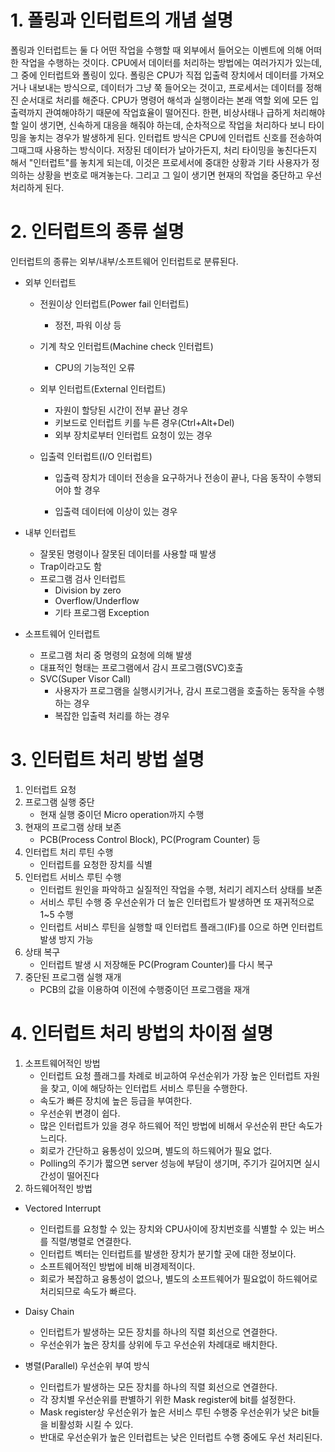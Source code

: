# 1. 폴링과 인터럽트의 개념 설명

폴링과 인터럽트는 둘 다 어떤 작업을 수행할 때 외부에서 들어오는 이벤트에 의해 어떠한 작업을 수행하는 것이다. CPU에서 데이터를 처리하는 방법에는 여러가지가 있는데, 그 중에 인터럽트와 폴링이 있다. 폴링은 CPU가 직접 입출력 장치에서 데이터를 가져오거나 내보내는 방식으로, 데이터가 그냥 쭉 들어오는 것이고, 프로세서는 데이터를 정해진 순서대로 처리를 해준다. CPU가 명령어 해석과 실행이라는 본래 역할 외에 모든 입출력까지 관여해야하기 때문에 작업효율이 떨어진다. 한편, 비상사태나 급하게 처리해야할 일이 생기면, 신속하게 대응을 해줘야 하는데, 순차적으로 작업을 처리하다 보니 타이밍을 놓치는 경우가 발생하게 된다. 인터럽트 방식은 CPU에 인터럽트 신호를 전송하여 그때그때 사용하는 방식이다. 저장된 데이터가 날아가든지, 처리 타이밍을 놓친다든지 해서 "인터럽트"를 놓치게 되는데, 이것은 프로세서에 중대한 상황과 기타 사용자가 정의하는 상황을 번호로 매겨놓는다. 그리고 그 일이 생기면 현재의 작업을 중단하고 우선처리하게 된다. 

# 2. 인터럽트의 종류 설명

인터럽트의 종류는 외부/내부/소프트웨어 인터럽트로 분류된다. 

- 외부 인터럽트

  - 전원이상 인터럽트(Power fail 인터럽트)

    - 정전, 파워 이상 등

  - 기계 착오 인터럽트(Machine check 인터럽트)

    - CPU의 기능적인 오류

  - 외부 인터럽트(External 인터럽트)

    - 자원이 할당된 시간이 전부 끝난 경우
    - 키보드로 인터럽트 키를 누른 경우(Ctrl+Alt+Del)
    - 외부 장치로부터 인터럽트 요청이 있는 경우

  - 입출력 인터럽트(I/O  인터럽트)

    - 입출력 장치가 데이터 전송을 요구하거나 전송이 끝나, 다음 동작이 수행되어야 할 경우

    - 입출력 데이터에 이상이 있는 경우

      

- 내부 인터럽트

  - 잘못된 명령이나 잘못된 데이터를 사용할 때 발생
  - Trap이라고도 함
  - 프로그램 검사 인터럽트
    - Division by zero
    - Overflow/Underflow
    - 기타 프로그램 Exception

- 소프트웨어 인터럽트

  - 프로그램 처리 중 명령의 요청에 의해 발생
  - 대표적인 형태는 프로그램에서 감시 프로그램(SVC)호출
  - SVC(Super Visor Call)
    - 사용자가 프로그램을 실행시키거나, 감시 프로그램을 호출하는 동작을 수행하는 경우
    - 복잡한 입출력 처리를 하는 경우

# 3. 인터럽트 처리 방법 설명

1. 인터럽트 요청
2. 프로그램 실행 중단
   - 현재 실행 중이던 Micro operation까지 수행
3. 현재의 프로그램 상태 보존
   - PCB(Process Control Block), PC(Program Counter) 등
4. 인터럽트 처리 루틴 수행
   - 인터럽트를 요청한 장치를 식별
5. 인터럽트 서비스 루틴 수행
   - 인터럽트 원인을 파악하고 실질적인 작업을 수행, 처리기 레지스터 상태를 보존
   - 서비스 루틴 수행 중 우선순위가 더 높은 인터럽트가 발생하면 또 재귀적으로 1~5 수행
   - 인터럽트 서비스 루틴을 실행할 때 인터럽트 플래그(IF)를 0으로 하면 인터럽트 발생 방지 가능
6. 상태 복구
   - 인터럽트 발생 시 저장해둔 PC(Program Counter)를 다시 복구 
7. 중단된 프로그램 실행 재개
   - PCB의 값을 이용하여 이전에 수행중이던 프로그램을 재개

# 4. 인터럽트 처리 방법의 차이점 설명

1. 소프트웨어적인 방법
   - 인터럽트 요청 플래그를 차례로 비교하여 우선순위가 가장 높은 인터럽트 자원을 찾고, 이에 해당하는 인터럽트 서비스 루틴을 수행한다.
   - 속도가 빠른 장치에 높은 등급을 부여한다.
   - 우선순위 변경이 쉽다.
   - 많은 인터럽트가 있을 경우 하드웨어 적인 방법에 비해서 우선순위 판단 속도가 느리다.
   - 회로가 간단하고 융통성이 있으며, 별도의 하드웨어가 필요 없다.
   - Polling의 주기가 짧으면 server 성능에 부담이 생기며, 주기가 길어지면 실시간성이 떨어진다
2. 하드웨어적인 방법

- Vectored Interrupt
  - 인터럽트를 요청할 수 있는 장치와 CPU사이에 장치번호를 식별할 수 있는 버스를 직렬/병렬로 연결한다.
  - 인터럽트 벡터는 인터럽트를 발생한 장치가 분기할 곳에 대한 정보이다.
  - 소프트웨어적인 방법에 비해 비경제적이다.
  - 회로가 복잡하고 융통성이 없으나, 별도의 소프트웨어가 필요없이 하드웨어로 처리되므로 속도가 빠르다.

- Daisy Chain
  - 인터럽트가 발생하는 모든 장치를 하나의 직렬 회선으로 연결한다.
  - 우선순위가 높은 장치를 상위에 두고 우선순위 차례대로 배치한다.

- 병렬(Parallel) 우선순위 부여 방식
  - 인터럽트가 발생하는 모든 장치를 하나의 직렬 회선으로 연결한다.
  - 각 장치별 우선순위를 판별하기 위한 Mask register에 bit를 설정한다.
  - Mask register상 우선순위가 높은 서비스 루틴 수행중 우선순위가 낮은 bit들을 비활성화 시킬 수 있다.
  - 반대로 우선순위가 높은 인터럽트는 낮은 인터럽트 수행 중에도 우선 처리된다.
